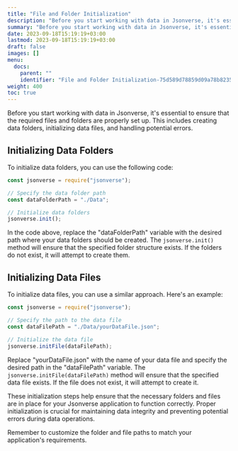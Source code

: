 ```yaml
---
title: "File and Folder Initialization"
description: "Before you start working with data in Jsonverse, it's essential to ensure that the required files and folders are properly set up. This includes creating data folders, initializing data files, and handling potential errors."
summary: "Before you start working with data in Jsonverse, it's essential to ensure that the required files and folders are properly set up. This includes creating data folders, initializing data files, and handling potential errors."
date: 2023-09-18T15:19:19+03:00
lastmod: 2023-09-18T15:19:19+03:00
draft: false
images: []
menu:
  docs:
    parent: ""
    identifier: "File and Folder Initialization-75d589d78859d09a78b82359335a153c"
weight: 400
toc: true
---
```


Before you start working with data in Jsonverse, it's essential to ensure that the required files and folders are properly set up. This includes creating data folders, initializing data files, and handling potential errors.

## Initializing Data Folders

To initialize data folders, you can use the following code:

```js
const jsonverse = require("jsonverse");

// Specify the data folder path
const dataFolderPath = "./Data";

// Initialize data folders
jsonverse.init();
```

In the code above, replace the "dataFolderPath" variable with the desired path where your data folders should be created. The `jsonverse.init()` method will ensure that the specified folder structure exists. If the folders do not exist, it will attempt to create them.

## Initializing Data Files

To initialize data files, you can use a similar approach. Here's an example:

```js
const jsonverse = require("jsonverse");

// Specify the path to the data file
const dataFilePath = "./Data/yourDataFile.json";

// Initialize the data file
jsonverse.initFile(dataFilePath);
```

Replace "yourDataFile.json" with the name of your data file and specify the desired path in the "dataFilePath" variable. The `jsonverse.initFile(dataFilePath)` method will ensure that the specified data file exists. If the file does not exist, it will attempt to create it.

These initialization steps help ensure that the necessary folders and files are in place for your Jsonverse application to function correctly. Proper initialization is crucial for maintaining data integrity and preventing potential errors during data operations.

Remember to customize the folder and file paths to match your application's requirements.

